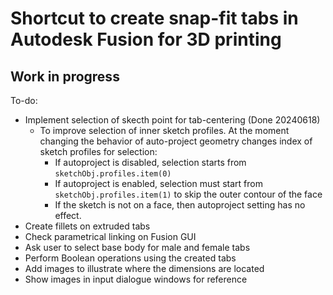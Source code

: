 # Shortcut to create snap-fit tabs in Autodesk Fusion for 3D printing

## Work in progress

To-do:

- Implement selection of skecth point for tab-centering (Done 20240618)
  - To improve selection of inner sketch profiles. At the moment changing the behavior of auto-project geometry changes index of sketch profiles for selection:
    - If autoproject is disabled, selection starts from `sketchObj.profiles.item(0)`
    - If autoproject is enabled, selection must start from `sketchObj.profiles.item(1)` to skip the outer contour of the face
    - If the sketch is not on a face, then autoproject setting has no effect.
- Create fillets on extruded tabs
- Check parametrical linking on Fusion GUI
- Ask user to select base body for male and female tabs
- Perform Boolean operations using the created tabs
- Add images to illustrate where the dimensions are located
- Show images in input dialogue windows for reference
